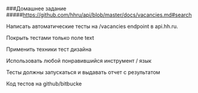 ###Домашнее задание
#####https://github.com/hhru/api/blob/master/docs/vacancies.md#search

Написать автоматические тесты на /vacancies endpoint в api.hh.ru.

Покрыть тестами только поле text

Применить техники тест дизайна

Использовать любой понравившийся инструмент / язык

Тесты должны запускаться и выдавать отчет с результатом

Код тестов на github/bitbucke
